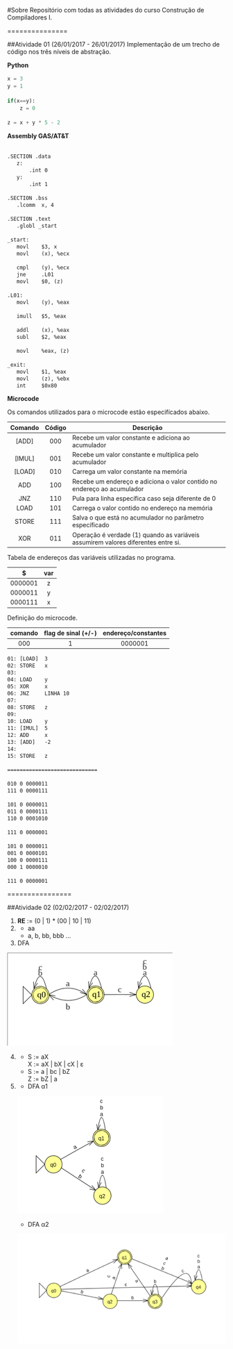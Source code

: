 #Sobre
Repositório com todas as atividades do curso Construção de Compiladores I.

===============

##Atividade 01 (26/01/2017 - 26/01/2017)
Implementação de um trecho de código nos três níveis de abstração.

**Python**
```python
x = 3
y = 1

if(x==y):
	z = 0

z = x + y * 5 - 2

```

**Assembly GAS/AT&T**
 
 ```assembly

.SECTION .data
	z:
		.int 0	
	y:
		.int 1

.SECTION .bss
	.lcomm	x, 4

.SECTION .text
	.globl _start

_start:
	movl	$3, x
	movl	(x), %ecx

	cmpl    (y), %ecx
	jne     .L01 
	movl    $0, (z)

.L01:
	movl	(y), %eax
 
 	imull  	$5, %eax

 	addl   	(x), %eax
 	subl   	$2, %eax

 	movl   	%eax, (z)

_exit:
	movl  	$1, %eax
	movl  	(z), %ebx
	int 	$0x80

 ```
 **Microcode**

Os comandos utilizados para o microcode estão especifícados abaixo.

|Comando|Código|Descrição|
|:--------:|:--------:|---------|
|[ADD]	 | 000 | Recebe um valor constante e adiciona ao acumulador|
|[IMUL]  | 001 | Recebe um valor constante e multiplica pelo acumulador|
|[LOAD]	 | 010 | Carrega um valor constante na memória|
|ADD		 | 100 | Recebe um endereço e adiciona o valor contido no endereço ao acumulador|
|JNZ		 | 110 | Pula para linha específica caso seja diferente de 0|
|LOAD	   | 101 | Carrega o valor contido no endereço na memória|
|STORE	 | 111 | Salva o que está no acumulador no parâmetro específicado|
|XOR	 	 | 011 | Operação é verdade (1) quando as variáveis assumirem valores diferentes entre si.|
 
 Tabela de endereços das variáveis utilizadas no programa.
 
|$|var|
|:--:|:--:|
|0000001| z|
|0000011| y|
|0000111| x|

Definição do microcode.

|comando|flag de sinal (+/-)|endereço/constantes|
|:--:|:--:|:--:|
|000|1|0000001|

```
01: [LOAD]	3
02: STORE	x
03:
04: LOAD 	y
05: XOR	 	x
06: JNZ	    LINHA 10
07:
08: STORE 	z
09:
10: LOAD 	y
11: [IMUL] 	5
12: ADD 	x
13: [ADD]	-2 
14:
15: STORE 	z

=============================

010	0 0000011
111	0 0000111

101 0 0000011
011	0 0000111
110	0 0001010

111 0 0000001

101 0 0000011
001 0 0000101
100 0 0000111
000 1 0000010 

111 0 0000001
```
================

##Atividade 02 (02/02/2017 - 02/02/2017)

1. **RE** := (0 | 1) * (00 | 10 | 11)   
2. 
   - aa 
   - a, b, bb, bbb ...
3. DFA
  
  ![DFA](https://github.com/alvesmarcos/at-compilers/blob/master/media/at023.png)

4. 
   - S := aX  
     X := aX | bX | cX | ε
   - S := a | bc | bZ  
     Z := bZ | a
5. 
   - DFA α1
   
   ![DF1](https://github.com/alvesmarcos/at-compilers/blob/master/media/at026a.png)
   
   - DFA α2
   
   ![DF2](https://github.com/alvesmarcos/at-compilers/blob/master/media/at026b.png)

